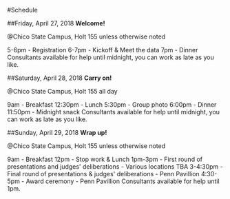 #Schedule

##Friday, April 27, 2018
**Welcome!**

@Chico State Campus, Holt 155 unless otherwise noted

5-6pm - Registration
6-7pm - Kickoff & Meet the data
7pm - Dinner
Consultants available for help until midnight, you can work as late as you like.

##Saturday, April 28, 2018
**Carry on!**

@Chico State Campus, Holt 155 all day

9am - Breakfast
12:30pm - Lunch
5:30pm - Group photo
6:00pm - Dinner
11:50pm - Midnight snack
Consultants available for help until midnight, you can work as late as you like.

##Sunday, April 29, 2018
**Wrap up!**

@Chico State Campus, Holt 155 unless otherwise noted

9am - Breakfast
12pm - Stop work & Lunch
1pm-3pm - First round of presentations and judges' deliberations - Various locations TBA
3-4:30pm - Final round of presentations & judges' deliberations - Penn Pavillion
4:30-5pm - Award ceremony - Penn Pavillion
Consultants available for help until 1pm.